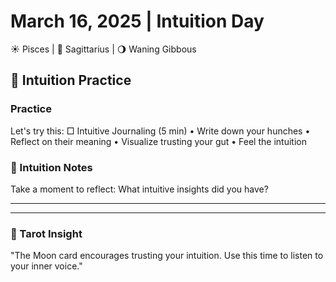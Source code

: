 # March 16, 2025 | Intuition Day
☀️ Pisces | 🌙 Sagittarius | 🌖 Waning Gibbous

## 🌱 Intuition Practice

### Practice
Let's try this:
□ Intuitive Journaling (5 min)
  • Write down your hunches
  • Reflect on their meaning
  • Visualize trusting your gut
  • Feel the intuition

### 📝 Intuition Notes
Take a moment to reflect:
What intuitive insights did you have?
_______________________
_______________________

### 💫 Tarot Insight
"The Moon card encourages trusting your intuition. Use this time to listen to your inner voice." 